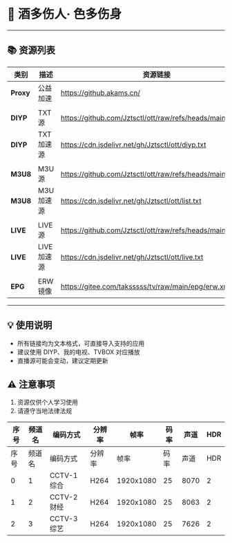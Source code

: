 # 🍷 酒多伤人· 色多伤身

---

## 📚 资源列表

| 类别       | 描述         | 资源链接                  |
|------------|--------------|--------------------------|
| **Proxy**   | 公益加速 | https://github.akams.cn/        |
||||
| **DIYP**   | TXT源 | https://github.com/Jztsctl/ott/raw/refs/heads/main/diyp.txt         |
| **DIYP**   | TXT加速源 | https://cdn.jsdelivr.net/gh/Jztsctl/ott/diyp.txt         |
||||
| **M3U8**   | M3U源   | https://github.com/Jztsctl/ott/raw/refs/heads/main/list.txt         |
| **M3U8**   | M3U加速源   | https://cdn.jsdelivr.net/gh/Jztsctl/ott/list.txt         |
||||
| **LIVE**   | LIVE源       | https://github.com/Jztsctl/ott/raw/refs/heads/main/live.txt         |
| **LIVE**   | LIVE加速源       | https://cdn.jsdelivr.net/gh/Jztsctl/ott/live.txt         |
||||
| **EPG**    | ERW镜像     | https://gitee.com/taksssss/tv/raw/main/epg/erw.xml.gz        |

---

## 💡 使用说明
- 所有链接均为文本格式，可直接导入支持的应用
- 建议使用 DIYP、我的电视、TVBOX 对应播放
- 直播源可能会变动，建议定期更新

## ⚠️ 注意事项
1. 资源仅供个人学习使用
2. 请遵守当地法律法规


| 序号 | 频道名 | 编码方式 | 分辨率 | 帧率 | 码率 | 声道 | HDR |
| --- | --- | --- | --- | --- | --- | --- | --- |
|序号|频道名|编码方式|分辨率|帧率|码率|声道|HDR
0|1|CCTV-1综合|H264|1920x1080|25|8070|2|否
1|2|CCTV-2财经|H264|1920x1080|25|8063|2|否
2|3|CCTV-3综艺|H264|1920x1080|25|7626|2|否


<div align="right" style="color:#888;font-size:0.9em;">
</div>
